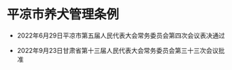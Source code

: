 # 平凉市养犬管理条例

- 2022年6月29日平凉市第五届人民代表大会常务委员会第四次会议表决通过

- 2022年9月23日甘肃省第十三届人民代表大会常务委员会第三十三次会议批准

<!-- INFO END -->
